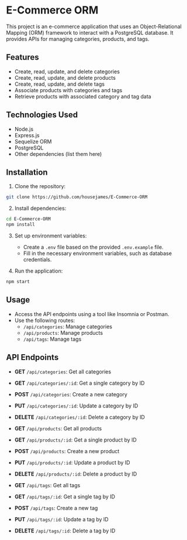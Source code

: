 # E-Commerce ORM

This project is an e-commerce application that uses an Object-Relational Mapping (ORM) framework to interact with a PostgreSQL database. It provides APIs for managing categories, products, and tags.

## Features

- Create, read, update, and delete categories
- Create, read, update, and delete products
- Create, read, update, and delete tags
- Associate products with categories and tags
- Retrieve products with associated category and tag data

## Technologies Used

- Node.js
- Express.js
- Sequelize ORM
- PostgreSQL
- Other dependencies (list them here)

## Installation

1. Clone the repository:

```bash
git clone https://github.com/housejames/E-Commerce-ORM
```

2. Install dependencies:

```bash
cd E-Commerce-ORM
npm install
```

3. Set up environment variables:
   - Create a `.env` file based on the provided `.env.example` file.
   - Fill in the necessary environment variables, such as database credentials.

4. Run the application:

```bash
npm start
```

## Usage

- Access the API endpoints using a tool like Insomnia or Postman.
- Use the following routes:
  - `/api/categories`: Manage categories
  - `/api/products`: Manage products
  - `/api/tags`: Manage tags

## API Endpoints

- **GET** `/api/categories`: Get all categories
- **GET** `/api/categories/:id`: Get a single category by ID
- **POST** `/api/categories`: Create a new category
- **PUT** `/api/categories/:id`: Update a category by ID
- **DELETE** `/api/categories/:id`: Delete a category by ID

- **GET** `/api/products`: Get all products
- **GET** `/api/products/:id`: Get a single product by ID
- **POST** `/api/products`: Create a new product
- **PUT** `/api/products/:id`: Update a product by ID
- **DELETE** `/api/products/:id`: Delete a product by ID

- **GET** `/api/tags`: Get all tags
- **GET** `/api/tags/:id`: Get a single tag by ID
- **POST** `/api/tags`: Create a new tag
- **PUT** `/api/tags/:id`: Update a tag by ID
- **DELETE** `/api/tags/:id`: Delete a tag by ID

